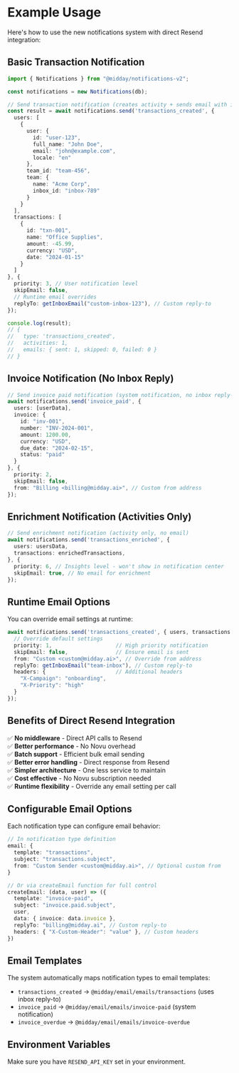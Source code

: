 # Example Usage

Here's how to use the new notifications system with direct Resend integration:

## Basic Transaction Notification

```typescript
import { Notifications } from "@midday/notifications-v2";

const notifications = new Notifications(db);

// Send transaction notification (creates activity + sends email with inbox reply-to)
const result = await notifications.send('transactions_created', {
  users: [
    {
      user: {
        id: "user-123",
        full_name: "John Doe", 
        email: "john@example.com",
        locale: "en"
      },
      team_id: "team-456",
      team: {
        name: "Acme Corp",
        inbox_id: "inbox-789"
      }
    }
  ],
  transactions: [
    {
      id: "txn-001",
      name: "Office Supplies",
      amount: -45.99,
      currency: "USD",
      date: "2024-01-15"
    }
  ]
}, {
  priority: 3, // User notification level
  skipEmail: false,
  // Runtime email overrides
  replyTo: getInboxEmail("custom-inbox-123"), // Custom reply-to
});

console.log(result);
// {
//   type: 'transactions_created',
//   activities: 1,
//   emails: { sent: 1, skipped: 0, failed: 0 }
// }
```

## Invoice Notification (No Inbox Reply)

```typescript
// Send invoice paid notification (system notification, no inbox reply-to)
await notifications.send('invoice_paid', {
  users: [userData],
  invoice: {
    id: "inv-001",
    number: "INV-2024-001",
    amount: 1200.00,
    currency: "USD",
    due_date: "2024-02-15",
    status: "paid"
  }
}, {
  priority: 2,
  skipEmail: false,
  from: "Billing <billing@midday.ai>", // Custom from address
});
```

## Enrichment Notification (Activities Only)

```typescript
// Send enrichment notification (activity only, no email)
await notifications.send('transactions_enriched', {
  users: usersData,
  transactions: enrichedTransactions,
}, {
  priority: 6, // Insights level - won't show in notification center
  skipEmail: true, // No email for enrichment
});
```

## Runtime Email Options

You can override email settings at runtime:

```typescript
await notifications.send('transactions_created', { users, transactions }, {
  // Override default settings
  priority: 1,                    // High priority notification
  skipEmail: false,               // Ensure email is sent
  from: "Custom <custom@midday.ai>", // Override from address
  replyTo: getInboxEmail("team-inbox"), // Custom reply-to
  headers: {                      // Additional headers
    "X-Campaign": "onboarding",
    "X-Priority": "high"
  }
});
```

## Benefits of Direct Resend Integration

✅ **No middleware** - Direct API calls to Resend  
✅ **Better performance** - No Novu overhead  
✅ **Batch support** - Efficient bulk email sending  
✅ **Better error handling** - Direct response from Resend  
✅ **Simpler architecture** - One less service to maintain  
✅ **Cost effective** - No Novu subscription needed  
✅ **Runtime flexibility** - Override any email setting per call  

## Configurable Email Options

Each notification type can configure email behavior:

```typescript
// In notification type definition
email: {
  template: "transactions",
  subject: "transactions.subject",
  from: "Custom Sender <custom@midday.ai>", // Optional custom from
}

// Or via createEmail function for full control
createEmail: (data, user) => ({
  template: "invoice-paid",
  subject: "invoice.paid.subject",
  user,
  data: { invoice: data.invoice },
  replyTo: "billing@midday.ai", // Custom reply-to
  headers: { "X-Custom-Header": "value" }, // Custom headers
})
```

## Email Templates

The system automatically maps notification types to email templates:

- `transactions_created` → `@midday/email/emails/transactions` (uses inbox reply-to)
- `invoice_paid` → `@midday/email/emails/invoice-paid` (system notification)
- `invoice_overdue` → `@midday/email/emails/invoice-overdue`

## Environment Variables

Make sure you have `RESEND_API_KEY` set in your environment.
